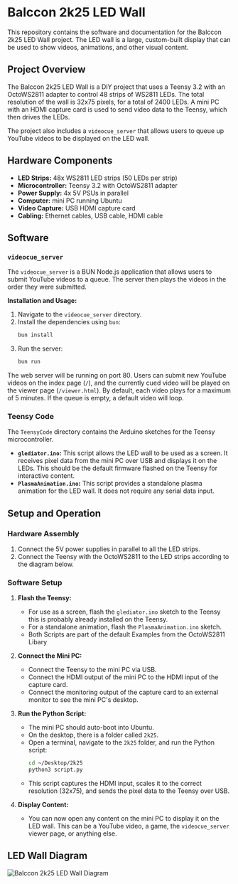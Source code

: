 # Balccon 2k25 LED Wall

This repository contains the software and documentation for the Balccon 2k25 LED Wall project. The LED wall is a large, custom-built display that can be used to show videos, animations, and other visual content.

## Project Overview

The Balccon 2k25 LED Wall is a DIY project that uses a Teensy 3.2 with an OctoWS2811 adapter to control 48 strips of WS2811 LEDs. The total resolution of the wall is 32x75 pixels, for a total of 2400 LEDs. A mini PC with an HDMI capture card is used to send video data to the Teensy, which then drives the LEDs.

The project also includes a `videocue_server` that allows users to queue up YouTube videos to be displayed on the LED wall.

## Hardware Components

*   **LED Strips:** 48x WS2811 LED strips (50 LEDs per strip)
*   **Microcontroller:** Teensy 3.2 with OctoWS2811 adapter
*   **Power Supply:** 4x 5V PSUs in parallel
*   **Computer:** mini PC running Ubuntu
*   **Video Capture:** USB HDMI capture card
*   **Cabling:** Ethernet cables, USB cable, HDMI cable

## Software

### `videocue_server`

The `videocue_server` is a BUN Node.js application that allows users to submit YouTube videos to a queue. The server then plays the videos in the order they were submitted.

**Installation and Usage:**

1.  Navigate to the `videocue_server` directory.
2.  Install the dependencies using `bun`:
    ```bash
    bun install
    ```
3.  Run the server:
    ```bash
    bun run
    ```
The web server will be running on port 80. Users can submit new YouTube videos on the index page (`/`), and the currently cued video will be played on the viewer page (`/viewer.html`). By default, each video plays for a maximum of 5 minutes. If the queue is empty, a default video will loop.

### Teensy Code

The `TeensyCode` directory contains the Arduino sketches for the Teensy microcontroller.

*   **`glediator.ino`:** This script allows the LED wall to be used as a screen. It receives pixel data from the mini PC over USB and displays it on the LEDs. This should be the default firmware flashed on the Teensy for interactive content.
*   **`PlasmaAnimation.ino`:** This script provides a standalone plasma animation for the LED wall. It does not require any serial data input.

## Setup and Operation

### Hardware Assembly

1.  Connect the 5V power supplies in parallel to all the LED strips.
2.  Connect the Teensy with the OctoWS2811 to the LED strips according to the diagram below.

### Software Setup

1.  **Flash the Teensy:**
    *   For use as a screen, flash the `glediator.ino` sketch to the Teensy this is probably already installed on the Teensy.
    *   For a standalone animation, flash the `PlasmaAnimation.ino` sketch.
    *   Both Scripts are part of the default Examples from the OctoWS2811 Libary

2.  **Connect the Mini PC:**
    *   Connect the Teensy to the mini PC via USB.
    *   Connect the HDMI output of the mini PC to the HDMI input of the capture card.
    *   Connect the monitoring output of the capture card to an external monitor to see the mini PC's desktop.

3.  **Run the Python Script:**
    *   The mini PC should auto-boot into Ubuntu.
    *   On the desktop, there is a folder called `2k25`.
    *   Open a terminal, navigate to the `2k25` folder, and run the Python script:
        ```bash
        cd ~/Desktop/2k25
        python3 script.py
        ```
    *   This script captures the HDMI input, scales it to the correct resolution (32x75), and sends the pixel data to the Teensy over USB.

4.  **Display Content:**
    *   You can now open any content on the mini PC to display it on the LED wall. This can be a YouTube video, a game, the `videocue_server` viewer page, or anything else.

## LED Wall Diagram

![Balccon 2k25 LED Wall Diagram](2k25_BalcconLEDwall_diagramm.jpg)
